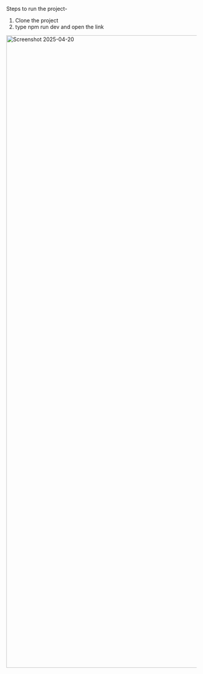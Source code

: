 Steps to run the project-

1) Clone the project
2) type npm run dev and open the link



<img width="1674" alt="Screenshot 2025-04-20" src="/Users/tarunbansal/Desktop/Screenshot 2025-06-10 at 12.52.32 AM.png" />
